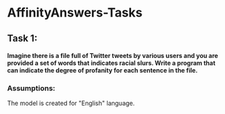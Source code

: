 # AffinityAnswers-Tasks
## Task 1:
#### Imagine there is a file full of Twitter tweets by various users and you are provided a set of words that indicates racial slurs. Write a program that can indicate the degree of profanity for each sentence in the file.
### Assumptions: 
The model is created for "English" language. 
